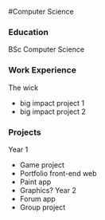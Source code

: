 #Computer Science

### Education
BSc Computer Science

### Work Experience
The wick
- big impact project 1
- big impact project 2

### Projects
Year 1
- Game project
- Portfolio front-end web
- Paint app
- Graphics?
Year 2
- Forum app
- Group project
